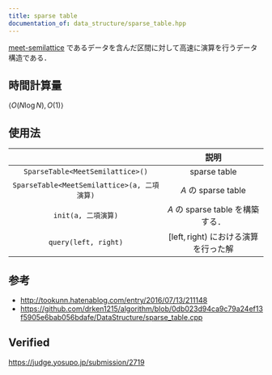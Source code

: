 ```yaml
---
title: sparse table
documentation_of: data_structure/sparse_table.hpp
---
```


[meet-semilattice](../../.verify-helper/docs/static/algebraic_structure.md) であるデータを含んだ区間に対して高速に演算を行うデータ構造である．


## 時間計算量

$\langle O(N\log{N}), O(1) \rangle$


## 使用法

||説明|
|:--:|:--:|
|`SparseTable<MeetSemilattice>()`|sparse table|
|`SparseTable<MeetSemilattice>(a, 二項演算)`|$A$ の sparse table|
|`init(a, 二項演算)`|$A$ の sparse table を構築する．|
|`query(left, right)`|$[\mathrm{left}, \mathrm{right})$ における演算を行った解|


## 参考

- http://tookunn.hatenablog.com/entry/2016/07/13/211148
- https://github.com/drken1215/algorithm/blob/0db023d94ca9c79a24ef13f5905e6bab056bdafe/DataStructure/sparse_table.cpp


## Verified

https://judge.yosupo.jp/submission/2719
